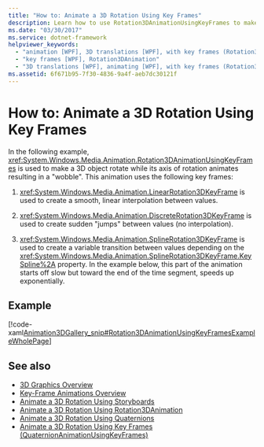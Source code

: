 ```yaml
---
title: "How to: Animate a 3D Rotation Using Key Frames"
description: Learn how to use Rotation3DAnimationUsingKeyFrames to make a 3D object rotate while its axis of rotation animates resulting in a wobble. 
ms.date: "03/30/2017"
ms.service: dotnet-framework
helpviewer_keywords: 
  - "animation [WPF], 3D translations [WPF], with key frames (Rotation3DAnimation)"
  - "key frames [WPF], Rotation3DAnimation"
  - "3D translations [WPF], animating [WPF], with key frames (Rotation3DAnimation)"
ms.assetid: 6f671b95-7f30-4836-9a4f-aeb7dc30121f
---
```

# How to: Animate a 3D Rotation Using Key Frames

In the following example, <xref:System.Windows.Media.Animation.Rotation3DAnimationUsingKeyFrames> is used to make a 3D object rotate while its axis of rotation animates resulting in a "wobble". This animation uses the following key frames:  
  
1. <xref:System.Windows.Media.Animation.LinearRotation3DKeyFrame> is used to create a smooth, linear interpolation between values.  
  
2. <xref:System.Windows.Media.Animation.DiscreteRotation3DKeyFrame> is used to create sudden "jumps" between values (no interpolation).  
  
3. <xref:System.Windows.Media.Animation.SplineRotation3DKeyFrame> is used to create a variable transition between values depending on the <xref:System.Windows.Media.Animation.SplineRotation3DKeyFrame.KeySpline%2A> property. In the example below, this part of the animation starts off slow but toward the end of the time segment, speeds up exponentially.  
  
## Example  

[!code-xaml[Animation3DGallery_snip#Rotation3DAnimationUsingKeyFramesExampleWholePage](~/samples/snippets/csharp/VS_Snippets_Wpf/Animation3DGallery_snip/CS/Rotation3DAnimationUsingKeyFramesExample.xaml#rotation3danimationusingkeyframesexamplewholepage)]  
  
## See also

- [3D Graphics Overview](3-d-graphics-overview.md)
- [Key-Frame Animations Overview](key-frame-animations-overview.md)
- [Animate a 3D Rotation Using Storyboards](how-to-animate-a-3-d-rotation-using-storyboards.md)
- [Animate a 3D Rotation Using Rotation3DAnimation](how-to-animate-a-3-d-rotation-using-rotation3danimation.md)
- [Animate a 3D Rotation Using Quaternions](how-to-animate-a-3-d-rotation-using-quaternions.md)
- [Animate a 3D Rotation Using Key Frames (QuaternionAnimationUsingKeyFrames)](animate-a-3-d-rotation-quaternionanimationusingkeyframes.md)
